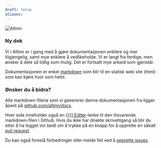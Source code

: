 ```yaml
---
draft: false
aliases:
---
```


![Altinn](/docs/images/a-logo-blue.svg)

### Ny dok

Vi i Altinn er i gang med å gjøre dokumentasjonen enklere og mer tilgjengelig, samt mye enklere å vedlikeholde. Vi er langt fra ferdige, men ønsker å dele så tidlig som mulig.
Det er fortsatt mye arbeid som gjenstår.

Dokumentasjonen er enkel [markdown](https://en.wikipedia.org/wiki/Markdown) som blir til en statisk web site (html) som kan kjøre hvor som helst.  


### Ønsker du å bidra?

Alle markdown-filene som vi genererer denne dokumentasjonen fra ligger åpent på [github.com/altinn/docs](https://github.com/altinn/docs).

Hver side inneholder også en [{{<icon fa-code-fork>}} Editer](https://github.com/altinn/docs/edit/master/content/_index.md)-lenke til den tilsvarende markdown-filen i Github.
Hvis du ikke har direkte skrivetilgang så blir du etter å ha logget inn bedt om å trykke på en knapp for å opprette en såkalt [pull request](https://github.com/altinn/docs/pulls).

Du kan også foreslå forbedringer eller melde feil ved å [opprette issues](https://github.com/altinn/docs/issues).
